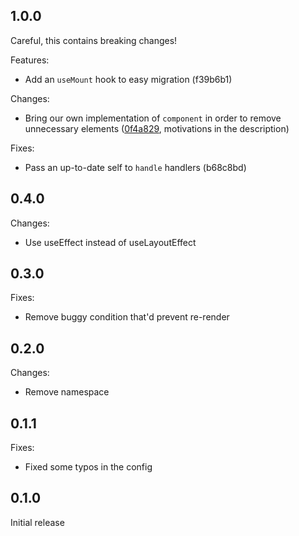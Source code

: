 ## 1.0.0

Careful, this contains breaking changes!

Features:

- Add an `useMount` hook to easy migration (f39b6b1)

Changes:

- Bring our own implementation of `component` in order to remove unnecessary elements ([0f4a829](https://github.com/bloodyowl/reason-react-compat/commit/0f4a829ad70974e479fbc1262b28903d0d1a0ac6), motivations in the description)

Fixes:

- Pass an up-to-date self to `handle` handlers (b68c8bd)

## 0.4.0

Changes:

- Use useEffect instead of useLayoutEffect

## 0.3.0

Fixes:

- Remove buggy condition that'd prevent re-render

## 0.2.0

Changes:

- Remove namespace

## 0.1.1

Fixes:

- Fixed some typos in the config

## 0.1.0

Initial release
